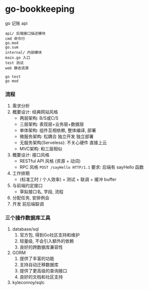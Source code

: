 # go-bookkeeping

go 记账 api

```
api/ 后端接口描述模块
cmd 命令行
go.mod
go.sum
internal/ 内部模块
main.go 入口
test 测试
web 静态资源
```


```
go test
go mod
```

### 流程

1. 需求分析
2. 概要设计: 经典网站风格
   - 两层架构: B/S或C/S
   - 三层架构: 表现层+业务层+数据层
   - 单体架构: 组件互相依赖, 整体编译, 部署
   - 微服务架构: 松耦合 独立开发 独立部署
   - 无服务架构(Serveless): 不关心硬件 直接上云
   - MVC架构: 和三层相似
3. 概要设计: 接口风格
   - RESTful API 风格 (资源 + 动词)
   - RPC 风格 `POST /sayHello HTTP/1.1` 要求: 后端有 sayHello 函数
4. 工作排期
   - (标准工时 / 个人效率) + 测试 + 联调 + 缓冲 buffer
5. 与前端约定接口
   - 草拟接口名, 字段, 流程
6. 分配任务, 安排例会
7. 开发 前后端联调


### 三个操作数据库工具

1. database/sql
   1. 官方包, 得到Go社区支持和维护
   2. 轻量级, 不会引入额外的依赖
   3. 良好的跨数据库兼容性
2. GORM
   1. 提供了丰富的功能
   2. 支持自动迁移数据库
   3. 提供了更高级的查询接口
   4. 良好的文档和社区支持
3. kyleconroy/sqlc